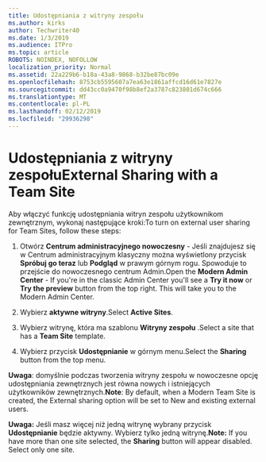 ```yaml
---
title: Udostępniania z witryny zespołu
ms.author: kirks
author: Techwriter40
ms.date: 1/3/2019
ms.audience: ITPro
ms.topic: article
ROBOTS: NOINDEX, NOFOLLOW
localization_priority: Normal
ms.assetid: 22a229b6-b18a-43a8-9868-b32be87bc09e
ms.openlocfilehash: 8753cb5595607a7ea63e1861affcd16d61e7827e
ms.sourcegitcommit: dd43cc0a9470f98b8ef2a3787c823801d674c666
ms.translationtype: MT
ms.contentlocale: pl-PL
ms.lasthandoff: 02/12/2019
ms.locfileid: "29936298"
---
```

# <a name="external-sharing-with-a-team-site"></a><span data-ttu-id="45643-102">Udostępniania z witryny zespołu</span><span class="sxs-lookup"><span data-stu-id="45643-102">External Sharing with a Team Site</span></span>

<span data-ttu-id="45643-103">Aby włączyć funkcję udostępniania witryn zespołu użytkownikom zewnętrznym, wykonaj następujące kroki:</span><span class="sxs-lookup"><span data-stu-id="45643-103">To turn on external user sharing for Team Sites, follow these steps:</span></span> 
  
1. <span data-ttu-id="45643-p101">Otwórz **Centrum administracyjnego nowoczesny** - Jeśli znajdujesz się w Centrum administracyjnym klasyczny można wyświetlony przycisk **Spróbuj go teraz** lub **Podgląd** w prawym górnym rogu. Spowoduje to przejście do nowoczesnego centrum Admin.</span><span class="sxs-lookup"><span data-stu-id="45643-p101">Open the **Modern Admin Center** - If you're in the classic Admin Center you'll see a **Try it now** or **Try the preview** button from the top right. This will take you to the Modern Admin Center.</span></span> 
  
2. <span data-ttu-id="45643-106">Wybierz **aktywne witryny**.</span><span class="sxs-lookup"><span data-stu-id="45643-106">Select **Active Sites**.</span></span> 
  
3. <span data-ttu-id="45643-107">Wybierz witrynę, która ma szablonu **Witryny zespołu** .</span><span class="sxs-lookup"><span data-stu-id="45643-107">Select a site that has a **Team Site** template.</span></span> 
  
4. <span data-ttu-id="45643-108">Wybierz przycisk **Udostępnianie** w górnym menu.</span><span class="sxs-lookup"><span data-stu-id="45643-108">Select the **Sharing** button from the top menu.</span></span> 
  
 <span data-ttu-id="45643-109">**Uwaga**: domyślnie podczas tworzenia witryny zespołu w nowoczesne opcję udostępniania zewnętrznych jest równa nowych i istniejących użytkowników zewnętrznych.</span><span class="sxs-lookup"><span data-stu-id="45643-109">**Note**: By default, when a Modern Team Site is created, the External sharing option will be set to New and existing external users.</span></span> 
  
 <span data-ttu-id="45643-p102">**Uwaga:** Jeśli masz więcej niż jedną witrynę wybrany przycisk **Udostępnianie** będzie aktywny. Wybierz tylko jedną witrynę.</span><span class="sxs-lookup"><span data-stu-id="45643-p102">**Note:** If you have more than one site selected, the **Sharing** button will appear disabled. Select only one site.</span></span> 
  

